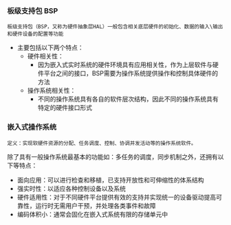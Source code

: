### 板级支持包 BSP
	板级支持包（BSP，又称为硬件抽象层HAL）一般包含相关底层硬件的初始化、数据的输入\输出和硬件设备的配置等功能
	
* 主要包括以下两个特点：
	* 硬件相关性：
		* 因为嵌入式实时系统的硬件环境具有应用相关性，作为上层软件与硬件平台之间的接口，BSP需要为操作系统提供操作和控制具体硬件的方法
	* 操作系统相关性：
		* 不同的操作系统具有各自的软件层次结构，因此不同的操作系统具有特定的硬件接口形式
### 嵌入式操作系统
	定义：实现软硬件资源的分配、任务调度、控制、协调并发活动等的操作系统软件。
	
除了具有一般操作系统最基本的功能如：多任务的调度，同步机制之外，还拥有以下等特点：
* 面向应用：可以进行检查和移植，已支持开放性和可伸缩性的体系结构
* 强实时性：以适应各种控制设备以及系统
* 硬件适用性：对于不同硬件平台提供有效的支持并实现统一的设备驱动提高可靠性，运行时无需用户干预，并处理各类事件和故障
* 编码体积小：通常会固化在嵌入式系统有限的存储单元中